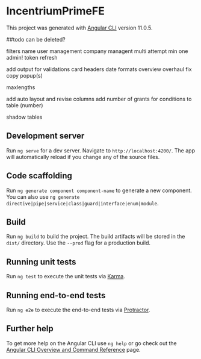 # IncentriumPrimeFE

This project was generated with [Angular CLI](https://github.com/angular/angular-cli) version 11.0.5.

##todo
can be deleted?

filters name
user management
company managent
multi attempt
min one admin!
token refresh

add output for validations
card headers
date formats
overview overhaul
fix copy popup(s)

maxlengths

add auto layout and revise columns
add number of grants for conditions to table (number)

shadow tables

## Development server

Run `ng serve` for a dev server. Navigate to `http://localhost:4200/`. The app will automatically reload if you change any of the source files.

## Code scaffolding

Run `ng generate component component-name` to generate a new component. You can also use `ng generate directive|pipe|service|class|guard|interface|enum|module`.

## Build

Run `ng build` to build the project. The build artifacts will be stored in the `dist/` directory. Use the `--prod` flag for a production build.

## Running unit tests

Run `ng test` to execute the unit tests via [Karma](https://karma-runner.github.io).

## Running end-to-end tests

Run `ng e2e` to execute the end-to-end tests via [Protractor](http://www.protractortest.org/).

## Further help

To get more help on the Angular CLI use `ng help` or go check out the [Angular CLI Overview and Command Reference](https://angular.io/cli) page.
